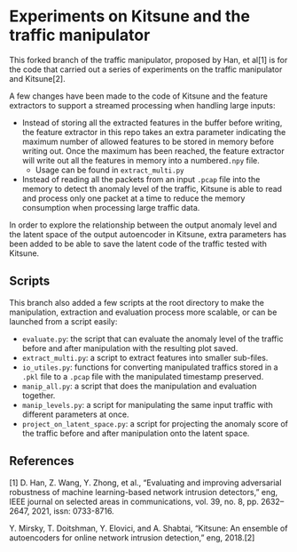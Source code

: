 # Experiments on Kitsune and the traffic manipulator

This forked branch of the traffic manipulator, 
proposed by Han, et al[1] is for the code that carried out a 
series of experiments on the traffic manipulator and Kitsune[2].

A few changes have been made to the code of Kitsune and the 
feature extractors to support a streamed processing when 
handling large inputs:
 - Instead of storing all the extracted features in the buffer before writing,
the feature extractor in this repo takes an extra parameter indicating the maximum
number of allowed features to be stored in memory before writing out. Once the 
maximum has been reached, the feature extractor will write out all the features in memory
into a numbered`.npy` file.
   - Usage can be found in `extract_multi.py`
 - Instead of reading all the packets from an input `.pcap` file into the memory to detect th anomaly level
of the traffic, Kitsune is able to read and process only one packet at a time to reduce the memory
consumption when processing large traffic data.

In order to explore the relationship between the output anomaly
level and the latent space of the output autoencoder in Kitsune,
extra parameters has been added to be able to save the latent
code of the traffic tested with Kitsune.

## Scripts
This branch also added a few scripts at the root directory
to make the manipulation, extraction and evaluation process more scalable,
or can be launched from a script easily:
- `evaluate.py`: the script that can evaluate the anomaly level
of the traffic before and after manipulation with the resulting 
plot saved.
- `extract_multi.py`: a script to extract features into smaller
sub-files.
- `io_utiles.py`: functions for converting manipulated traffics
stored in a `.pkl` file to a `.pcap` file with the manipulated 
timestamp preserved.
- `manip_all.py`: a script that does the manipulation and evaluation
together.
- `manip_levels.py`: a script for manipulating the same input 
traffic with different parameters at once.
- `project_on_latent_space.py`: a script for projecting the 
anomaly score of the traffic before and after manipulation onto
the latent space.

## References
[1] D. Han, Z. Wang, Y. Zhong, et al., “Evaluating and improving adversarial robustness of machine learning-based network intrusion detectors,” eng, IEEE journal on selected areas in communications, vol. 39, no. 8, pp. 2632–2647, 2021, issn: 0733-8716.

Y. Mirsky, T. Doitshman, Y. Elovici, and A. Shabtai, “Kitsune: An ensemble of autoencoders for online network intrusion detection,” eng, 2018.[2] 
